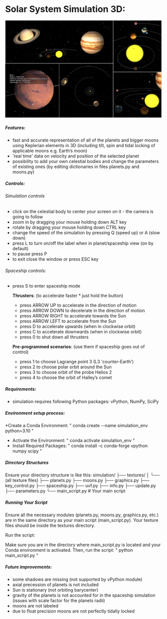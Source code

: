 # Solar System Simulation 3D:
![Solar system simulation screenshots](screenshots.jpg)

##### Features:
* fast and accurate representation of all of the planets and bigger moons using Keplerian elements in 3D (including tilt, spin and tidal locking of applicable moons e.g. Earth’s moon)
* 'real time' data on velocity and position of the selected planet
* possibility to add your own celestial bodies and change the parameters of existing ones (by editing dictionaries in files planets.py and moons.py)

##### Controls:

###### Simulation controls 
* click on the celestial body to center your screen on it - the camera is going to follow
* zoom in by dragging your mouse holding down ALT key
* rotate by dragging your mouse holding down CTRL key
* change the speed of the simulation by pressing Q (speed up) or A (slow down)
* press L to turn on/off the label when in planet/spaceship view (on by default)
* to pause press P
* to exit close the window or press ESC key

###### Spaceship controls:

* press S to enter spaceship mode

    **Thrusters**: (to accelerate faster * just hold the button)
    
    * press ARROW UP to accelerate in the direction of motion
    * press ARROW DOWN to decelerate in the direction of motion 
    * press ARROW RIGHT to accelerate towards the Sun
    * press ARROW LEFT to accelerate from the Sun 
    * press D to accelerate upwards (when in clockwise orbit)
    * press C to accelerate downwards (when in clockwise orbit)
    * press 0 to shut down all thrusters
    
    **Pre-programmed scenarios**: (use them if spaceship goes out of control)
    * press 1 to choose Lagrange point 3 (L3 'counter-Earth')
    * press 2 to choose polar orbit around the Sun
    * press 3 to choose orbit of the probe Helios 2
    * press 4 to choose the orbit of Halley’s comet


##### Requirements:
* simulation requires following Python packages: vPython, NumPy, SciPy
  
##### Environment setup process:
*Create a Conda Environment: " conda create --name simulation_env python=3.10 "
* Activate the Environment: " conda activate simulation_env "
* Install Required Packages: " conda install -c conda-forge vpython numpy scipy " 

##### Directory Structures
Ensure your directory structure is like this:
simulation/
├── textures/
│   └── (all texture files)
├── planets.py
├── moons.py
├── graphics.py
├── key_control.py
├── spaceship.py
├── uvf.py
├── info.py
├── update.py
├── parameters.py
└── main_script.py  # Your main script

##### Running Your Script
Ensure all the necessary modules (planets.py, moons.py, graphics.py, etc.) are in the same directory as your main script (main_script.py). Your texture files should be inside the textures directory.

Run the script:

Make sure you are in the directory where main_script.py is located and your Conda environment is activated. Then, run the script: " python main_script.py "





##### Future improvements: 
* some shadows are missing (not supported by vPython module)
* axial precession of planets is not included
* Sun is stationary (not orbiting barycenter)
* gravity of the planets is not accounted for in the spaceship simulation (issues with scale factor for the planets radii)
* moons are not labeled
* due to float precision moons are not perfectly tidally locked 

